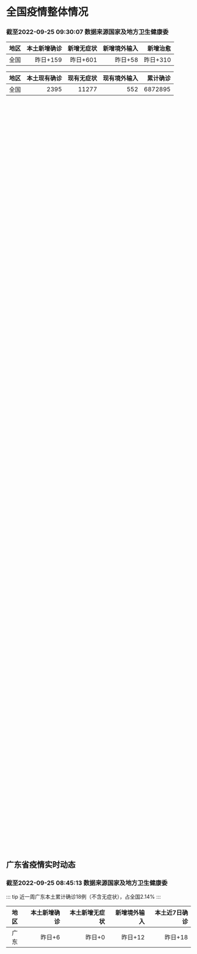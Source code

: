 
# 全国疫情整体情况
### 截至2022-09-25 09:30:07 数据来源国家及地方卫生健康委

|地区|本土新增确诊|新增无症状|新增境外输入|新增治愈|
|:--:|---:|---:|---:|---:|
|全国|昨日+159|昨日+601|昨日+58|昨日+310|

|地区|本土现有确诊|现有无症状|现有境外输入|累计确诊|
|:--:|---:|---:|---:|---:|
|全国|2395|11277|552|6872895|

<div id="chinaDayModify" style="width:100%;height:500px;margin-bottom:10px;"></div>
<div id="chinaAddHistoryData" style="width:100%;height:500px;margin-bottom:10px;"></div>
<div id="chinaNowHistoryData" style="width:100%;height:500px;margin-bottom:10px;"></div>
<div id="chinaTotalHistoryData" style="width:100%;height:500px;margin-bottom:10px;"></div>


## 广东省疫情实时动态
### 截至2022-09-25 08:45:13 数据来源国家及地方卫生健康委

::: tip 近一周广东本土累计确诊18例（不含无症状），占全国2.14%
:::

|地区|本土新增确诊|本土新增无症状|新增境外输入|本土近7日确诊|
|:--:|---:|---:|---:|---:|
|广东|昨日+6|昨日+0|昨日+12|昨日+18|

<div id="guangdongModify" style="width:100%;height:500px;margin-bottom:10px;"></div>
<div id="guangdongTotalHistory" style="width:100%;height:500px;margin-bottom:10px;"></div>
<div id="guangzhouModifyHistory" style="width:100%;height:500px;margin-bottom:10px;"></div>


<script>
import * as echarts from 'echarts'
export default {
  mounted () {
    this.chartChDay = echarts.init(document.getElementById("chinaDayModify"), "dark")
,this.chartChAdd = echarts.init(document.getElementById("chinaAddHistoryData"), "dark")
,this.chartChNow = echarts.init(document.getElementById("chinaNowHistoryData"), "dark")
,this.chartChTotal = echarts.init(document.getElementById("chinaTotalHistoryData"), "dark")
,this.chartGdMod = echarts.init(document.getElementById("guangdongModify"), "dark")
,this.chartGdTotal = echarts.init(document.getElementById("guangdongTotalHistory"), "dark")
,this.chartGzMod = echarts.init(document.getElementById("guangzhouModifyHistory"), "dark")


    const option_gd_mod = {
      title: {
        text: '广东疫情新增趋势（人）'
      },
      tooltip: {
        trigger: 'axis',
        axisPointer: {
          type: 'cross',
          label: {
            backgroundColor: '#6a7985'
          }
        }
      },
      legend: {
        top: 20,
        data: [{name: '本土新增确诊',icon: 'rect'}, {name: '本土新增无症状',icon: 'rect'},{name: '新增境外输入',icon: 'rect'}]
      },
      grid: {
        left: '3%',
        right: '4%',
        bottom: '3%',
        containLabel: true
      },
      toolbox: {
        feature: {
          saveAsImage: {}
        }
      },
      xAxis: {
        type: 'category',
        boundaryGap: false,
        data: ["07.28","07.29","07.30","07.31","08.01","08.02","08.03","08.04","08.05","08.06","08.07","08.08","08.09","08.10","08.11","08.12","08.13","08.14","08.15","08.16","08.17","08.18","08.19","08.20","08.21","08.22","08.23","08.24","08.25","08.26","08.27","08.28","08.29","08.30","08.31","09.01","09.02","09.03","09.04","09.05","09.06","09.07","09.08","09.09","09.10","09.11","09.12","09.13","09.14","09.15","09.16","09.17","09.18","09.19","09.20","09.21","09.22","09.23","09.24",]
      },
      yAxis: {
        type: 'value'
      },
      series: [
        {
          name: '本土新增确诊',
          type: 'line',
          stack: 'Total',
          areaStyle: {},
          emphasis: {
            focus: 'series'
          },
          data: [3,1,1,1,0,0,0,1,11,12,37,25,39,25,22,12,14,12,9,9,6,6,8,9,9,7,17,4,4,6,13,10,24,25,40,55,65,79,63,43,42,27,36,26,15,17,7,6,5,5,3,2,1,0,3,1,2,5,6,]
        },
        {
          name: '本土新增无症状',
          type: 'line',
          stack: 'Total',
          areaStyle: {},
          emphasis: {
            focus: 'series'
          },
          data: [3,2,2,1,1,1,0,0,2,5,6,13,7,5,14,11,1,4,8,2,2,1,7,9,11,1,5,2,4,2,4,3,12,21,34,41,40,24,26,17,18,12,28,6,10,11,4,3,4,1,1,1,2,1,2,2,4,0,0,]
        },
        {
          name: '新增境外输入',
          type: 'line',
          stack: 'Total',
          areaStyle: {},
          emphasis: {
            focus: 'series'
          },
          data: [11,6,8,19,30,19,29,14,10,19,16,16,20,27,19,13,13,15,3,14,7,9,10,9,17,17,13,16,18,15,19,12,11,10,13,16,17,18,16,16,19,6,16,23,19,21,12,11,8,10,15,7,11,15,12,13,14,15,12,]
        }
      ]
    };

    const option_gd_total = {
      title: {
        text: '广东疫情概览（人）'
      },
      tooltip: {
        trigger: 'axis',
        axisPointer: {
          type: 'cross',
          label: {
            backgroundColor: '#6a7985'
          }
        }
      },
      legend: {
        top: 20,
        data: [{name: '累计确诊',icon: 'rect'},{name: '累计治愈',icon: 'rect'}]
      },
      grid: {
        left: '3%',
        right: '4%',
        bottom: '3%',
        containLabel: true
      },
      toolbox: {
        feature: {
          saveAsImage: {}
        }
      },
      xAxis: {
        type: 'category',
        boundaryGap: false,
        data: ["07.28","07.29","07.30","07.31","08.01","08.02","08.03","08.04","08.05","08.06","08.07","08.08","08.09","08.10","08.11","08.12","08.13","08.14","08.15","08.16","08.17","08.18","08.19","08.20","08.21","08.22","08.23","08.24","08.25","08.26","08.27","08.28","08.29","08.30","08.31","09.01","09.02","09.03","09.04","09.05","09.06","09.07","09.08","09.09","09.10","09.11","09.12","09.13","09.14","09.15","09.16","09.17","09.18","09.19","09.20","09.21","09.22","09.23","09.24",]
      },
      yAxis: {
        type: 'value'
      },
      series: [
        {
          name: '累计确诊',
          type: 'line',
          stack: 'Total',
          areaStyle: {},
          emphasis: {
            focus: 'series'
          },
          data: [8092,8099,8108,8129,8159,8178,8207,8222,8243,8275,8328,8371,8430,8482,8523,8548,8575,8602,8614,8637,8650,8665,8683,8701,8727,8751,8781,8801,8822,8844,8879,8898,8933,8968,9021,9092,9174,9271,9350,9413,9474,9507,9559,9608,9642,9680,9699,9716,9729,9744,9762,9771,9783,9798,9813,9827,9843,9863,9881,]
        },
        {
          name: '累计治愈',
          type: 'line',
          stack: 'Total',
          areaStyle: {},
          emphasis: {
            focus: 'series'
          },
          data: [7763,7792,7808,7832,7857,7896,7921,7948,7973,8017,8032,8054,8075,8093,8105,8119,8142,8165,8183,8207,8225,8252,8268,8289,8323,8343,8367,8399,8430,8470,8507,8529,8561,8591,8620,8641,8671,8708,8725,8744,8775,8804,8831,8855,8888,8923,8959,9011,9075,9140,9140,9140,9140,9140,9140,9140,9529,9529,9529,]
        }
      ]
    };

    const option_gz_mod = {
      title: {
        text: '广州疫情新增趋势（人）'
      },
      tooltip: {
        trigger: 'axis',
        axisPointer: {
          type: 'cross',
          label: {
            backgroundColor: '#6a7985'
          }
        }
      },
      legend: {
        top: 20,
        data: [{name: '本土新增确诊',icon: 'rect'},{name: '本土新增无症状',icon: 'rect'}]
      },
      grid: {
        left: '3%',
        right: '4%',
        bottom: '3%',
        containLabel: true
      },
      toolbox: {
        feature: {
          saveAsImage: {}
        }
      },
      xAxis: {
        type: 'category',
        boundaryGap: false,
        data: ["0728","0729","0730","0731","0801","0802","0803","0804","0805","0806","0807","0808","0809","0810","0811","0812","0813","0814","0815","0816","0817","0818","0819","0820","0821","0822","0823","0824","0825","0826","0827","0828","0829","0830","0831","0901","0902","0903","0904","0905","0906","0907","0908","0909","0910","0911","0912","0913","0914","0915","0916","0917","0918","0919","0920","0921","0922","0923","0924",]
      },
      yAxis: {
        type: 'value'
      },
      series: [
        {
          name: '本土新增确诊',
          type: 'line',
          stack: 'Total',
          areaStyle: {},
          emphasis: {
            focus: 'series'
          },
          data: [0,0,0,1,0,0,0,0,0,1,4,1,2,0,1,0,0,1,1,3,0,2,0,0,2,0,2,0,0,0,1,1,0,5,5,3,7,4,8,5,6,3,2,0,0,0,0,0,0,0,0,1,0,0,0,0,1,4,5,]
        },
        {
          name: '本土新增无症状',
          type: 'line',
          stack: 'Total',
          areaStyle: {},
          emphasis: {
            focus: 'series'
          },
          data: [0,0,0,0,0,0,0,0,0,0,1,0,0,1,0,0,0,0,0,0,1,0,0,0,2,0,0,0,0,0,1,1,0,0,4,2,3,0,1,3,1,1,0,0,0,0,0,0,0,0,1,0,1,0,1,2,4,0,0,]
        }
      ]
    };

    const option_ch_day  = {
      series: [
        {
          type: 'treemap',
          data: [
            {
              name: '本土新增确诊昨日+159',
              value: 159,
            },
            {
              name: '新增无症状昨日+601',
              value: 601,
            },
            {
              name: '新增境外输入昨日+58',
              value: 58,
            },
            {
              name: '新增治愈昨日+310',
              value: 310,
            },
          ]
        }
      ]
    };

    const option_ch_add = {
      title: {
        text: '新增疫情整体走势'
      },
      tooltip: {
        trigger: 'axis',
        axisPointer: {
          type: 'cross',
          label: {
            backgroundColor: '#6a7985'
          }
        }
      },
      legend: {
        top: 20,
        data: [{name: '本土确诊',icon: 'rect'}, {name: '无症状感染',icon: 'rect'},{name: '新增境外输入',icon: 'rect'}]
      },
      grid: {
        left: '3%',
        right: '4%',
        bottom: '3%',
        containLabel: true
      },
      toolbox: {
        feature: {
          saveAsImage: {}
        }
      },
      xAxis: {
        type: 'category',
        boundaryGap: false,
        data: ["07.25","07.26","07.27","07.28","07.29","07.30","07.31","08.01","08.02","08.03","08.04","08.05","08.06","08.07","08.08","08.09","08.10","08.11","08.12","08.13","08.14","08.15","08.16","08.17","08.18","08.19","08.20","08.21","08.22","08.23","08.24","08.25","08.26","08.27","08.28","08.29","08.30","08.31","09.01","09.02","09.03","09.04","09.05","09.06","09.07","09.08","09.09","09.10","09.11","09.12","09.13","09.14","09.15","09.16","09.17","09.18","09.19","09.20","09.21","09.22","09.23","09.24",]
      },
      yAxis: {
        type: 'value'
      },
      series: [
        {
          name: '本土确诊',
          type: 'line',
          stack: 'Total',
          areaStyle: {},
          emphasis: {
            focus: 'series'
          },
          data: [98,79,86,60,49,74,33,46,38,53,162,310,337,324,350,380,614,648,646,623,692,530,566,614,559,578,553,360,308,380,345,262,250,259,301,349,349,307,318,440,314,303,264,323,241,259,239,179,164,188,196,126,102,76,106,92,104,123,114,121,129,159,]
        },
        {
          name: '无症状感染',
          type: 'line',
          stack: 'Total',
          areaStyle: {},
          emphasis: {
            focus: 'series'
          },
          data: [770,525,435,390,271,360,244,327,251,241,248,275,399,483,478,572,1379,1203,1359,1844,1620,1838,2322,2810,2119,1591,1628,1464,1440,1261,1289,1239,1106,1035,1255,1368,1326,1596,1567,1379,1359,1249,1235,1247,1093,1033,994,959,785,727,762,823,746,505,930,715,525,485,512,627,624,601,]
        },
        {
          name: '新增境外输入',
          type: 'line',
          stack: 'Total',
          areaStyle: {},
          emphasis: {
            focus: 'series'
          },
          data: [50,41,33,49,51,42,51,61,63,58,60,51,53,56,49,64,86,56,58,61,78,61,71,68,44,61,49,67,74,33,45,50,50,48,51,33,43,61,55,62,70,46,46,57,39,42,51,55,62,54,41,41,59,64,48,55,48,43,51,54,59,58,]
        }
      ]
    };

    const option_ch_now = {
      title: {
        text: '现有疫情整体走势'
      },
      tooltip: {
        trigger: 'axis',
        axisPointer: {
          type: 'cross',
          label: {
            backgroundColor: '#6a7985'
          }
        }
      },
      legend: {
        top: 20,
        data: [{name: '本土确诊',icon: 'rect'}, {name: '无症状感染',icon: 'rect'},{name: '新增境外输入',icon: 'rect'}]
      },
      grid: {
        left: '3%',
        right: '4%',
        bottom: '3%',
        containLabel: true
      },
      toolbox: {
        feature: {
          saveAsImage: {}
        }
      },
      xAxis: {
        type: 'category',
        boundaryGap: false,
        data: ["07.25","07.26","07.27","07.28","07.29","07.30","07.31","08.01","08.02","08.03","08.04","08.05","08.06","08.07","08.08","08.09","08.10","08.11","08.12","08.13","08.14","08.15","08.16","08.17","08.18","08.19","08.20","08.21","08.22","08.23","08.24","08.25","08.26","08.27","08.28","08.29","08.30","08.31","09.01","09.02","09.03","09.04","09.05","09.06","09.07","09.08","09.09","09.10","09.11","09.12","09.13","09.14","09.15","09.16","09.17","09.18","09.19","09.20","09.21","09.22","09.23","09.24",]
      },
      yAxis: {
        type: 'value'
      },
      series: [
        {
          name: '本土确诊',
          type: 'line',
          stack: 'Total',
          areaStyle: {},
          emphasis: {
            focus: 'series'
          },
          data: [1274,1260,1274,1224,1214,1194,1148,1053,997,960,1012,1173,1412,1662,1965,2289,2838,3426,4020,4580,5196,5667,6140,6696,7061,7550,7749,7884,7679,7426,7132,7027,6660,6364,6101,5973,5834,5779,5658,5756,5636,5668,5670,5709,5713,5666,5575,5403,5083,4851,4714,4334,3681,3502,3293,3070,2881,2726,2606,2494,2477,2395,]
        },
        {
          name: '无症状感染',
          type: 'line',
          stack: 'Total',
          areaStyle: {},
          emphasis: {
            focus: 'series'
          },
          data: [532,536,522,530,541,537,530,541,570,588,611,599,597,608,596,607,633,636,648,652,677,680,704,716,699,693,700,699,712,660,632,621,597,568,547,510,501,519,530,551,562,559,557,571,548,560,560,567,568,566,563,550,565,586,572,576,577,571,577,564,563,552,]
        },
        {
          name: '新增境外输入',
          type: 'line',
          stack: 'Total',
          areaStyle: {},
          emphasis: {
            focus: 'series'
          },
          data: [6474,6675,6621,6643,6555,6545,6286,5985,5615,5268,4972,4591,4396,4413,4468,4763,5571,6374,7355,9003,10303,11867,13876,16430,18156,19300,20038,20791,21414,21435,21470,21752,21618,21301,21326,21729,22052,22906,23471,23260,23287,23491,23860,24163,24009,23400,22660,22555,21919,21298,20832,20206,18729,18148,17756,17213,16241,14762,14010,13518,11627,11277,]
        }
      ]
    };

    const option_ch_total = {
      title: {
        text: '累计疫情整体走势'
      },
      tooltip: {
        trigger: 'axis',
        axisPointer: {
          type: 'cross',
          label: {
            backgroundColor: '#6a7985'
          }
        }
      },
      legend: {
        top: 20,
        data: [{name: '确诊(含港澳台)', con: 'rect'}, {name: '死亡(含港澳台)',icon: 'rect'}]
      },
      grid: {
        left: '3%',
        right: '4%',
        bottom: '3%',
        containLabel: true
      },
      toolbox: {
        feature: {
          saveAsImage: {}
        }
      },
      xAxis: {
        type: 'category',
        boundaryGap: false,
        data: ["07.25","07.26","07.27","07.28","07.29","07.30","07.31","08.01","08.02","08.03","08.04","08.05","08.06","08.07","08.08","08.09","08.10","08.11","08.12","08.13","08.14","08.15","08.16","08.17","08.18","08.19","08.20","08.21","08.22","08.23","08.24","08.25","08.26","08.27","08.28","08.29","08.30","08.31","09.01","09.02","09.03","09.04","09.05","09.06","09.07","09.08","09.09","09.10","09.11","09.12","09.13","09.14","09.15","09.16","09.17","09.18","09.19","09.20","09.21","09.22","09.23","09.24",]
      },
      yAxis: {
        type: 'value'
      },
      series: [
        {
          name: '确诊(含港澳台)',
          type: 'line',
          stack: 'Total',
          areaStyle: {},
          emphasis: {
            focus: 'series'
          },
          data: [5028631,5054540,5081141,5106026,5130275,5152593,5174467,5191827,5216119,5240799,5264782,5287626,5308583,5331691,5348157,5372961,5398259,5422523,5445908,5468619,5491267,5508415,5532984,5559514,5584597,5609324,5633111,5656972,5675269,5703179,5733500,5762559,5790726,5817871,5846327,5868458,5901615,5938060,5974028,6009747,6044288,6080405,6106096,6144277,6187141,6223835,6259551,6296680,6330038,6356783,6404975,6455788,6502479,6545234,6585920,6626392,6655661,6701113,6748819,6792066,6833790,6872895,]
        },
        {
          name: '死亡(含港澳台)',
          type: 'line',
          stack: 'Total',
          areaStyle: {},
          emphasis: {
            focus: 'series'
          },
          data: [23353,23396,23434,23501,23563,23627,23662,23704,23746,23782,23841,23899,23954,24001,24034,24055,24084,24129,24164,24207,24232,24258,24285,24322,24361,24401,24442,24471,24499,24525,24557,24603,24655,24699,24740,24766,24806,24836,24883,24927,24976,25019,25058,25088,25130,25171,25237,25275,25315,25354,25381,25428,25491,25553,25603,25671,25712,25744,25792,25868,26074,26132,]
        }
      ]
    };

    this.chartGdMod.setOption(option_gd_mod);
    this.chartGdTotal.setOption(option_gd_total);
    this.chartGzMod.setOption(option_gz_mod);
    this.chartChDay.setOption(option_ch_day);
    this.chartChAdd.setOption(option_ch_add);
    this.chartChNow.setOption(option_ch_now);
    this.chartChTotal.setOption(option_ch_total);

    window.onresize = () => {
      this.chartGdMod.resize()
      this.chartGdTotal.resize()
      this.chartGzMod.resize()
      this.chartChDay.resize()
      this.chartChAdd.resize()
      this.chartChNow.resize()
      this.chartChTotal.resize()
    }
  }
}
</script>

## 广东省各地区疫情情况

::: danger 8个中高风险地区
:::

|地区|本土新增确诊|本土新增无症状|本土近7日确诊|中高风险地区|
|:--:|---:|---:|---:|---:|
|广州|+5|0|+10|0|
|深圳|+1|0|+5|+8|
|清远|0|0|+3|0|
|梅州|0|0|0|0|
|潮州|0|0|0|0|
|中山|0|0|0|0|
|揭阳|0|0|0|0|
|湛江|0|0|0|0|
|东莞|0|0|0|0|
|惠州|0|0|0|0|
|韶关|0|0|0|0|
|河源|0|0|0|0|
|阳江|0|0|0|0|
|江门|0|0|0|0|
|茂名|0|0|0|0|
|汕尾|0|0|0|0|
|肇庆|0|0|0|0|
|佛山|0|0|0|0|
|汕头|0|0|0|0|
|珠海|0|0|0|0|
|云浮|0|0|0|0|


## 广东疫情热点动态

  
### 09-25 09:27
::: tip 深圳昨日新增1例确诊病例 详情公布
据深圳市卫健委消息，9月24日0—24时，深圳在非闭环管理的重点人员筛查中发现1例新冠肺炎确诊病例。病例1，男，46岁，居住在罗湖区东湖街道茂仔村，在非闭环管理的重点人员筛查中发现。该病例已转送至市第...

信息来源：成都商报红星新闻

[阅读全文](https://h5.baike.qq.com/mobile/landing.html?docid=20220925A01G9G00&isNews=1&adtag=wxjk.yqssc.yqdt)
:::

### 09-25 09:25
::: tip 广州南沙区今日开展区域核酸检测
广州市南沙区关于9月25日开展区域核酸检测工作的通告广大市民朋友：根据新冠肺炎疫情防控工作需要，按照市部署安排，我区定于2022年9月25日【具体开始时间由各镇（街）、村（居）另行通知】在全区范围内开...

信息来源：南方都市报

[阅读全文](https://h5.baike.qq.com/mobile/landing.html?docid=20220925A01FPH00&isNews=1&adtag=wxjk.yqssc.yqdt)
:::

### 09-25 09:11
::: tip 广东昨日新增本土确诊病例4例和本土无症状感染者2例
来源：证券时报·e公司证券时报e公司讯，广东省卫健委：9月24日0-24时，全省新增本土确诊病例4例（广州3例，深圳1例）；另有2例本土无症状感染者转确诊病例（广州2例）。全省新增境外输入确诊病例8例...

信息来源：金融界

[阅读全文](https://h5.baike.qq.com/mobile/landing.html?docid=20220925A01C9200&isNews=1&adtag=wxjk.yqssc.yqdt)
:::

### 09-25 09:04
::: tip 国家卫健委数据显示，9月24日0—24时，31个省（自治区、直辖市）和新疆生产建设兵团报告新增确诊病例217例。其中境外输入病例58例（广东12例，上海9例，福建8例，北京7例，内蒙古6例，四川6
国家卫健委数据显示，9月24日0—24时，31个省（自治区、直辖市）和新疆生产建设兵团报告新增确诊病例217例。其中境外输入病例58例（广东12例，上海9例，福建8例，北京7例，内蒙古6例，四川6例，...

信息来源：财联社

[阅读全文](https://h5.baike.qq.com/mobile/landing.html?docid=20220925A019T600&isNews=1&adtag=wxjk.yqssc.yqdt)
:::

### 09-25 09:03
::: tip 罗湖发布2则通告，涉批发市场、生活超市
今天（9月25日）罗湖区发布2则通告，今天（9月25日）4:52罗湖区发布通告，曾于9月22日至24日期间凌晨1:00—早上9:00时段到访过罗芳路30号罗湖水产批发市场的人员立即主动向黄贝街道申报...

深圳大件事

[阅读全文](https://mp.weixin.qq.com/s?__biz=MzA4NTczOTMzMQ==&mid=2651384410&idx=2&sn=ded01b708e3bdc21fb6bbe3db91c8c33&chksm=842f1876b35891603341d990ad6a285e5ffe3e19218a9de4f983f03ff6e9f3c3c4e3e02f90cb&mpshare=1&scene=1&srcid=0925LuHbRjFVNEZQvv7cyLrB&sharer_sharetime=1664070011043&sharer_shareid=20e33aa564e857bfdc5733034f4f2915&version=4.0.16.6007&platform=win#rd)
:::

### 09-25 08:46
::: tip 广东昨日新增6例本土确诊病例，涉广州、深圳
9月24日0-24时，广东全省新增本土确诊病例4例（广州3例，深圳1例）；另有2例本土无症状感染者转确诊病例（广州2例）。全省新增境外输入确诊病例8例（广州8例）；新增境外输入无症状感染者22例（广州...

信息来源：北京日报客户端

[阅读全文](https://h5.baike.qq.com/mobile/landing.html?docid=20220925A015M400&isNews=1&adtag=wxjk.yqssc.yqdt)
:::

### 09-25 08:46
::: tip 广东9月24日新增本土确诊病例6例，在广州、深圳
据广东卫健委，9月24日0-24时，全省新增本土确诊病例4例（广州3例，深圳1例）；另有2例本土无症状感染者转确诊病例（广州2例）。全省新增境外输入确诊病例8例（广州8例）；新增境外输入无症状感染者2...

信息来源：界面新闻

[阅读全文](https://h5.baike.qq.com/mobile/landing.html?docid=20220925A015M000&isNews=1&adtag=wxjk.yqssc.yqdt)
:::

### 09-25 08:43
::: tip 广东昨日新增本土确诊病例4例，另有2例本土无症状感染者转确诊病例
9月24日0-24时，全省新增本土确诊病例4例（广州3例，深圳1例）；另有2例本土无症状感染者转确诊病例（广州2例）。全省新增境外输入确诊病例8例（广州8例）；新增境外输入无症状感染者22例（广州8例...

信息来源：成都商报红星新闻

[阅读全文](https://h5.baike.qq.com/mobile/landing.html?docid=20220925A0150800&isNews=1&adtag=wxjk.yqssc.yqdt)
:::

### 09-25 07:57
::: tip 广州市南沙区今日在全区范围内开展全员核酸检测工作
南沙区关于9月25日开展区域核酸检测工作的通告广大市民朋友：根据新冠肺炎疫情防控工作需要，按照市部署安排，我区定于2022年9月25日【具体开始时间由各镇（街）、村（居）另行通知】在全区范围内开展全员...

信息来源：北京日报客户端

[阅读全文](https://h5.baike.qq.com/mobile/landing.html?docid=20220925A00UOJ00&isNews=1&adtag=wxjk.yqssc.yqdt)
:::

### 09-25 08:40
::: tip 2022年9月25日广东省新冠肺炎疫情情况
                                                        　　9月24日0-24时，全省新增本土确诊病例4例（广州3例，深圳1例）；另有2例本土无...

信息来源：广东省卫生健康委员会

[阅读全文](https://h5.baike.qq.com/mobile/landing.html?docid=WJW20220925F0326ES8&isNews=1&adtag=wxjk.yqssc.yqdt)
:::

